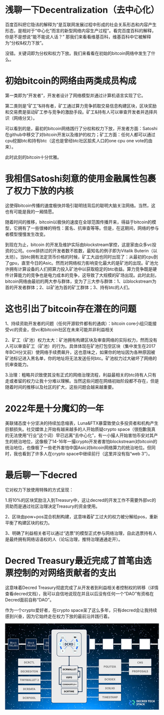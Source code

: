 # 浅聊一下Decentralization（去中心化）

百度百科把它隐讳的解释为“是互联网发展过程中形成的社会关系形态和内容产生形态，是相对于“中心化”而言的新型网络内容生产过程”。看完百度百科的解释，你是不是想说“能不能说人话？” 那我们来看看维基百科，维基百科中它被解释为“分权&权力下放”。

没错。关键词即为分权和权力下放。我们来看看在初始的bitcoin网络中发生了什么。

# 初始bitcoin的网络由两类成员构成

 第一类即为“开发者”，开发者设计了网络模型并通过计算机语言实现了它。

 第二类则是“矿工”&持有者，矿工通过算力竞争抓取交易信息构建区块，区块奖励和交易费是驱动矿工参与竞争的激励手段。矿工&持有人可以审查开发者并选择共识（网络分叉）。

可以看到的是，最初的bitcoin网络践行了分权和权力下放，开发者方面：Satoshi在github中移交了对bitcoin开发以及维护的权力；矿工方面：任何人都可以通过cpu挖掘btc和持有btc（这也是曾经btc社区脍炙人口的one cpu one vote的由来）。

此时此刻的bitcoin十分优雅。

# 我相信Satoshi刻意的使用金融属性包裹了权力下放的内核

这使得bitcoin传播的速度极快并吸引聪明钱背后的聪明大脑关注网络。当然，这也有可能是我的一厢情愿。

随着时间的推移，bitcoin以极快的速度在全球范围传播开来，得益于bitcoin的模型，它拥有了一些很棒的特性：匿名、抗审查等等。但是，在这期间，网络的参与者模型慢慢发生改变。

到现在为止，bitcoin 的开发及维护实际由blockstream掌控，这是家由众多vc投资的公司。core排挤过的开发者数不胜数，最知名的例子即为Vitalik Buterin（以太坊）。当btc拥有法定货币价格的时候，矿工大战也同时出现了：从最初的cpu到了gpu，直至今日的Asic。然而对网络权力影响变化最大的是矿池的出现。矿池允许拥有计算设备的人们把算力投入矿池中以获取稳定的btc收益。算力竞争既是硬件计算能力的竞争也是电力成本的竞争，这导致了大规模的矿场出现。此时此刻，bitcoin网络由最初的两大参与群体，变为了三大参与群体：1、以blockstream为首的开发者群体；2、以矿池为首的矿工群体；3、持有btc的人们。

# 这也引出了bitcoin存在潜在的问题

1、持续资助开发者的问题（任何开源软件都有的通病）：bitcoin core小组只能接受vc的资金，但vc和bitcoin社区在未来可能并非利益相关 

2、矿工（矿池）权力太大：矿池拥有构建区块及审查网络的实际权力，然而没有人可以审查矿工（矿池）的行为。具体体现在矿池打包空区块（集中发生在2017年BCH分叉前）使网络手续费飙升，这也意味之，如果你的地址因为各种原因被矿池标记进入黑名单，你的地址将无法发送任何btc。矿池权力过大破坏了网络的抗审查能力。

3.治理：粗略共识致使其没有正式的网络治理流程，利益最相关的btc持有人只有走或者留的权力让我十分难以理解。当然这些问题在网络初始阶段都不存在，但是随着时间的推移以及社区的扩大，这些问题会越来越重要。

# 2022年是十分魔幻的一年

美联储态度十分坚决的持续加息缩表，Luna&FTX暴雷致使众多投资者和机构产生巨额损失。社交媒体上开始有越来越多的人开始质疑crypto space（很抱歉我真的无法使用“行业”这个词）早已远离“去中心化”，有一小撮人开始害怕币安对其产生的统治地位，这像极了14-16年一撮crypto开发者害怕blockstream对bitcoin的统治地位，也像极了一些老外害怕中国Asic对bitcoin网络算力的统治地位。但同时，我也看到了许多人在crypto space中继续前行（这里并没有指“web 3”）。

# 最后聊一下decred

它对权力下放使用特殊的方式呈现：

1.将10%的区块奖励注入到Treasury中，这让decred的开发工作不需要外部vc的资助而是通过社区治理决定Treasury的资金使用。

2、区块由pow+pos混合机制构建，这意味着矿工过大的权力被分解给pos，重新平衡了构建区块的权力。

3、明确了利益相关者可以通过“选票”的模型正式参与网络治理，自此选票持有人是最终拥有网络话语权的人（论坛治理，推特治理通通走开）。

# Decred Treasury最近完成了首笔由选票控制的对网络贡献者的支出

这意味着Decred Treasury彻底完成了从开发者到利益相关者控制权的转移（详情查看decred文档），我可以自信地说现在并且以后没有任何一个“DAO”有资格在Decred面前自称“DAO”。

作为一个crypto爱好者，在crypto space呆了这么多年，只有decred会让我持续感到兴奋，因为它始终走在权力下放的最前沿并践行着。

![decred架构](img/decred架构.jpeg)







 
